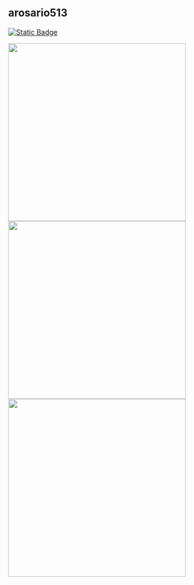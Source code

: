 ## arosario513
[![Static Badge](https://img.shields.io/badge/-blue?style=social&logo=linkedin&label=LinkedIn&labelColor=blue)
](https://www.linkedin.com/in/arosario513/)


<img src="https://github-readme-stats.vercel.app/api?username=arosario513&theme=dark&show_icons=true&hide_border=false&count_private=true" width="360px">
<img src="https://github-readme-streak-stats.herokuapp.com/?user=arosario513&theme=dark&hide_border=false" width="360px">
<img src="https://github-readme-stats.vercel.app/api/top-langs/?username=arosario513&theme=dark&show_icons=true&hide_border=false&layout=compact" width="360px">
